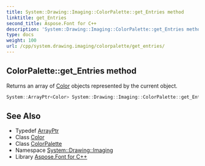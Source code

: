 ```yaml
---
title: System::Drawing::Imaging::ColorPalette::get_Entries method
linktitle: get_Entries
second_title: Aspose.Font for C++
description: 'System::Drawing::Imaging::ColorPalette::get_Entries method. Returns an array of Color objects represented by the current object in C++.'
type: docs
weight: 100
url: /cpp/system.drawing.imaging/colorpalette/get_entries/
---
```

## ColorPalette::get_Entries method


Returns an array of [Color](../../../system.drawing/color/) objects represented by the current object.

```cpp
System::ArrayPtr<Color> System::Drawing::Imaging::ColorPalette::get_Entries() const
```

## See Also

* Typedef [ArrayPtr](../../../system/arrayptr/)
* Class [Color](../../../system.drawing/color/)
* Class [ColorPalette](../)
* Namespace [System::Drawing::Imaging](../../)
* Library [Aspose.Font for C++](../../../)

